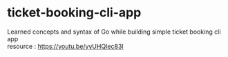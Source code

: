 # ticket-booking-cli-app
Learned concepts and syntax of Go while building simple ticket booking cli app
<br>
resource : https://youtu.be/yyUHQIec83I
